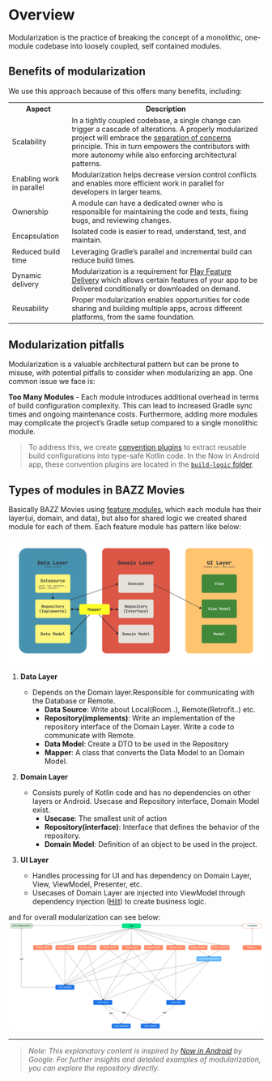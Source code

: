 # Overview

Modularization is the practice of breaking the concept of a monolithic, one-module codebase into
loosely coupled, self contained modules.

## Benefits of modularization

We use this approach because of this offers many benefits, including:
<table>
  <tr>
    <th>Aspect</th>
    <th>Description</th>
  </tr>
  <tr>
    <td>Scalability</td>
    <td>In a tightly coupled codebase, a single change can trigger a cascade of alterations. A properly modularized project will embrace the <a href="https://en.wikipedia.org/wiki/Separation_of_concerns">separation of concerns</a> principle. This in turn empowers the contributors with more autonomy while also enforcing architectural patterns.</td>
  </tr>
  <tr>
    <td>Enabling work in parallel</td>
    <td>Modularization helps decrease version control conflicts and enables more efficient work in parallel for developers in larger teams.</td>
  </tr>
  <tr>
    <td>Ownership</td>
    <td>A module can have a dedicated owner who is responsible for maintaining the code and tests, fixing bugs, and reviewing changes.</td>
  </tr>
  <tr>
    <td>Encapsulation</td>
    <td>Isolated code is easier to read, understand, test, and maintain.</td>
  </tr>
  <tr>
    <td>Reduced build time</td>
    <td>Leveraging Gradle’s parallel and incremental build can reduce build times.</td>
  </tr>
  <tr>
    <td>Dynamic delivery</td>
    <td>Modularization is a requirement for <a href="https://developer.android.com/guide/playcore/feature-delivery">Play Feature Delivery</a> which allows certain features of your app to be delivered conditionally or downloaded on demand.</td>
  </tr>
  <tr>
    <td>Reusability</td>
    <td>Proper modularization enables opportunities for code sharing and building multiple apps, across different platforms, from the same foundation.</td>
  </tr>
</table>

## Modularization pitfalls

Modularization is a valuable architectural pattern but can be prone to misuse, with potential
pitfalls to consider when modularizing an app. One common issue we face is:

**Too Many Modules** - Each module introduces additional overhead in terms of build configuration
complexity. This can lead to increased Gradle sync times and ongoing maintenance costs. Furthermore,
adding more modules may complicate the project’s Gradle setup compared to a single monolithic
module.
> To address this, we create [convention plugins](/build-logic/convention/build.gradle.kts) to
> extract reusable build configurations into type-safe Kotlin code. In the Now in Android app, these
> convention plugins are located in the [`build-logic` folder](/build-logic/).

## Types of modules in BAZZ Movies

Basically BAZZ Movies using [feature modules](https://developer.android.com/topic/modularization/patterns#feature-modules),
which each module has their layer(ui, domain, and data), but also for shared logic we created shared
module for each of them. Each feature module has pattern like below:

![Diagram Feature Module](/docs/architecture.png)

1. **Data Layer**
   - Depends on the Domain layer.Responsible for communicating with the Database or Remote.
      - **Data Source**: Write about Local(Room..), Remote(Retrofit..) etc.
      - **Repository(implements)**: Write an implementation of the repository interface of the Domain Layer. Write a code to communicate with Remote.
      - **Data Model**: Create a DTO to be used in the Repository
      - **Mapper**: A class that converts the Data Model to an Domain Model.

2. **Domain Layer**
   - Consists purely of Kotlin code and has no dependencies on other layers or Android. Usecase and Repository interface, Domain Model exist.
      - **Usecase**: The smallest unit of action
      - **Repository(interface)**: Interface that defines the behavior of the repository.
      - **Domain Model**: Definition of an object to be used in the project.

3. **UI Layer**
   - Handles processing for UI and has dependency on Domain Layer, View, ViewModel, Presenter, etc.
   - Usecases of Domain Layer are injected into ViewModel through dependency injection ([Hilt](https://dagger.dev/hilt/)) to create business logic.

and for overall modularization can see below:
![Diagram showing types of modules and their dependencies in Now in Android](/docs/modularization.png "Diagram showing types of modules and their dependencies in BAZZ Movies")

<hr>

> *Note: This explanatory content is inspired by [Now in Android](https://github.com/android/nowinandroid/blob/main/docs/ModularizationLearningJourney.md)
by Google. For further insights and detailed examples of modularization, you can explore the
repository directly.*
